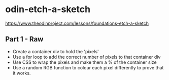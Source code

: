 # odin-etch-a-sketch

https://www.theodinproject.com/lessons/foundations-etch-a-sketch

## Part 1 - Raw

- Create a container div to hold the 'pixels'
- Use a for loop to add the correct number of pixels to that container div
- Use CSS to wrap the pixels and make them a % of the container size
- Use a random RGB function to colour each pixel differently to prove that it works.
